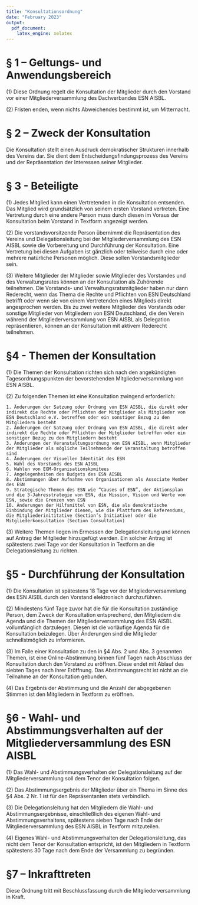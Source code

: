 ```yaml
---
title: "Konsultationsordnung"
date: "February 2023"
output: 
  pdf_document:
    latex_engine: xelatex
---
```



# § 1 – Geltungs- und Anwendungsbereich
(1) Diese Ordnung regelt die Konsultation der Mitglieder durch den Vorstand vor einer Mitgliederversammlung des Dachverbandes ESN AISBL.

(2) Fristen enden, wenn nichts Abweichendes bestimmt ist, um Mitternacht.

# § 2 – Zweck der Konsultation
Die Konsultation stellt einen Ausdruck demokratischer Strukturen innerhalb des Vereins dar. Sie dient dem Entscheidungsfindungsprozess des Vereins und der Repräsentation der Interessen seiner Mitglieder.

# § 3 - Beteiligte
(1) Jedes Mitglied kann einen Vertretenden in die Konsultation entsenden. Das Mitglied wird grundsätzlich von seinem ersten Vorstand vertreten. Eine Vertretung durch eine andere Person muss durch diesen im Voraus der Konsultation beim Vorstand in Textform angezeigt werden.

(2) Die vorstandsvorsitzende Person übernimmt die Repräsentation des Vereins und Delegationsleitung bei der Mitgliederversammlung des ESN AISBL sowie die Vorbereitung und Durchführung der Konsultation. Eine Vertretung bei diesen Aufgaben ist gänzlich oder teilweise durch eine oder mehrere natürliche Personen möglich. Diese sollen Vorstandsmitglieder sein.

(3) Weitere Mitglieder der Mitglieder sowie Mitglieder des Vorstandes und des Verwaltungsrates können an der Konsultation als Zuhörende teilnehmen. Die Vorstands- und Verwaltungsratsmitglieder haben nur dann Rederecht, wenn das Thema die Rechte und Pflichten von ESN Deutschland betrifft oder wenn sie von einem Vertretenden eines Mitglieds direkt angesprochen werden. Bis zu zwei weitere Mitglieder des Vorstands oder sonstige Mitglieder von Mitgliedern von ESN Deutschland, die den Verein während der Mitgliederversammlung von ESN AISBL als Delegation repräsentieren, können an der Konsultation mit aktivem Rederecht teilnehmen.

# §4 - Themen der Konsultation
(1) Die Themen der Konsultation richten sich nach den angekündigten Tagesordnungspunkten der bevorstehenden Mitgliederversammlung von ESN AISBL.

(2) Zu folgenden Themen ist eine Konsultation zwingend erforderlich:

    1. Änderungen der Satzung oder Ordnung von ESN AISBL, die direkt oder indirekt die Rechte oder Pflichten der Mitglieder als Mitglieder von ESN Deutschland e.V. betreffen oder ein sonstiger Bezug zu den Mitgliedern besteht
    2. Änderungen der Satzung oder Ordnung von ESN AISBL, die direkt oder indirekt die Rechte oder Pflichten der Mitglieder betreffen oder ein sonstiger Bezug zu den Mitgliedern besteht 
    3. Änderungen der Veranstaltungsordnung von ESN AISBL, wenn Mitglieder der Mitglieder als mögliche Teilnehmende der Veranstaltung betroffen sind 
    4. Änderungen der Visuellen Identität des ESN 
    5. Wahl des Vorstands des ESN AISBL
    6. Wahlen von EGM-Organisationskomitees
    7. Angelegenheiten des Budgets des ESN AISBL
    8. Abstimmungen über Aufnahme von Organisationen als Associate Member des ESN
    9. Strategische Themen des ESN wie “Causes of ESN”, der Aktionsplan und die 3-Jahresstrategie von ESN, die Mission, Vision und Werte von ESN, sowie die Grenzen von ESN
    10. Änderungen der Hilfsmittel von ESN, die als demokratische Einbindung der Mitglieder dienen, wie die Plattform des Referendums, die Mitgliederinititative (Section’s Initiative) oder die Mitgliederkonsultation (Section Consultation)

(3) Weitere Themen liegen im Ermessen der Delegationsleitung und können auf Antrag der Mitglieder hinzugefügt werden. Ein solcher Antrag ist spätestens zwei Tage vor der Konsultation in Textform an die Delegationsleitung zu richten.

# §5 - Durchführung der Konsultation
(1) Die Konsultation ist spätestens 18 Tage vor der Mitgliederversammlung des ESN AISBL durch den Vorstand elektronisch durchzuführen.

(2) Mindestens fünf Tage zuvor hat die für die Konsultation zuständige Person, dem Zweck der Konsultation entsprechend, den Mitgliedern die Agenda und die Themen der Mitgliederversammlung des ESN AISBL vollumfänglich darzulegen. Diesen ist die vorläufige Agenda für die Konsultation beizulegen. Über Änderungen sind die Mitglieder schnellstmöglich zu informieren.

(3) Im Falle einer Konsultation zu den in §4 Abs. 2 und Abs. 3 genannten Themen, ist eine Online-Abstimmung binnen fünf Tagen nach Abschluss der Konsultation durch den Vorstand zu eröffnen. Diese endet mit Ablauf des siebten Tages nach ihrer Eröffnung. Das Abstimmungsrecht ist nicht an die Teilnahme an der Konsultation gebunden.

(4) Das Ergebnis der Abstimmung und die Anzahl der abgegebenen Stimmen ist den Mitgliedern in Textform zu eröffnen.

# §6 - Wahl- und Abstimmungsverhalten auf der Mitgliederversammlung des ESN AISBL
(1) Das Wahl- und Abstimmungsverhalten der Delegationsleitung auf der Mitgliederversammlung soll dem Tenor der Konsultation folgen.

(2) Das Abstimmungsergebnis der Mitglieder über ein Thema im Sinne des §4 Abs. 2 Nr. 1 ist für den Repräsentanten stets verbindlich.

(3) Die Delegationsleitung hat den Mitgliedern die Wahl- und Abstimmungsergebnisse, einschließlich des eigenen Wahl- und Abstimmungsverhaltens, spätestens sieben Tage nach Ende der Mitgliederversammlung des ESN AISBL in Textform mitzuteilen.

(4) Eigenes Wahl- und Abstimmungsverhalten der Delegationsleitung, das nicht dem Tenor der Konsultation entspricht, ist den Mitgliedern in Textform spätestens 30 Tage nach dem Ende der Versammlung zu begründen.

# §7 – Inkrafttreten
Diese Ordnung tritt mit Beschlussfassung durch die Mitgliederversammlung in Kraft.
